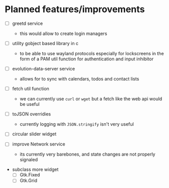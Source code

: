 # Planned features/improvements

- [ ] greetd service
  - this would allow to create login managers

- [ ] utility gobject based library in c
  - to be able to use wayland protocols especially for lockscreens in the form of a PAM util function for authentication and input inhibitor

- [ ] evolution-data-server service
  - allows for to sync with calendars, todos and contact lists

- [ ] fetch util function
  - we can currently use `curl` or `wget` but a fetch like the web api would be useful

- [ ] toJSON overridies
  - currently logging with `JSON.stringify` isn't very useful

- [ ] circular slider widget

- [ ] improve Network service
  - its currently very barebones, and state changes are not properly signaled

- subclass more widget
  - [ ] Gtk.Fixed
  - [ ] Gtk.Grid
